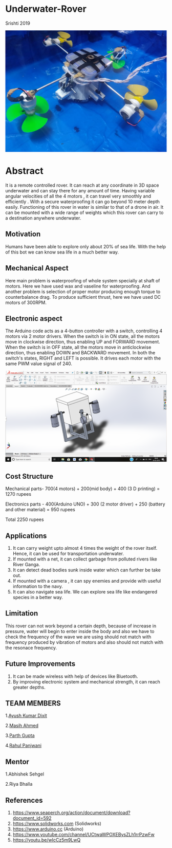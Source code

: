 # Underwater-Rover
Srishti 2019

![](https://github.com/ayushkumardixit/Underwater-Rover/blob/master/Images%20%26%20Videos/IMAGES/Main%20Body%20under%20water.jpeg)


# Abstract

It is a remote controlled rover. It can reach at any coordinate in 3D space underwater and can stay there for any amount of time. Having variable angular velocities of all the 4 motors , it can travel very smoothly and efficiently . With a secure waterproofing it can go beyond 10 meter depth easily. Functioning of this rover in water is similar to that of a drone in air. It can be mounted with a wide range of weights which this rover can carry to a destination anywhere underwater.

## Motivation

Humans have been able to explore only about 20% of sea life. With the help of this bot we can know sea life in a much better way.


## Mechanical Aspect

 Here main problem  is waterproofing of whole system specially at shaft of motors. Here we have used wax and vaseline for waterproofing.
 And another problem is selection of proper motor producing enough torque to counterbalance drag. To produce sufficient thrust, here we have used DC motors of 300RPM.
 
 ## Electronic aspect
 
 The Arduino code acts as a 4-button controller with a switch, controlling 4 motors via 2 motor drivers. When the switch is in ON state, all the motors move in clockwise direction, thus enabling UP and FORWARD movement. When the switch is in OFF state, all the motors move in anticlockwise direction, thus enabling DOWN and BACKWARD movement. In both the switch's states, RIGHT and LEFT is possible. It drives each motor with the same PWM value signal of 240.
 
 ![](https://github.com/ayushkumardixit/Underwater-Rover/blob/master/Mechanical%20Design/Solidworks%20screenshot.png)
 
 ## Cost Structure 

Mechanical parts- 700(4 motors) + 200(mid body) + 400 (3 D printing) = 1270 rupees

Electronics parts - 400(Arduino UNO) + 300 (2 motor driver) + 250 (battery and other material) = 950 rupees

Total 2250 rupees


## Applications

1. It can carry weight upto almost 4 times the weight of the rover itself. Hence, it can be used for transportation underwater.
2. If mounted with a net, it can collect garbage from polluted rivers like River Ganga.
3. It can detect dead bodies sunk inside water which can further be take out.
4. If mounted with a camera , it can spy enemies and provide with useful information to the navy.
5. It can also navigate sea life. We can explore sea life like endangered species in a better way.


## Limitation

This rover can not work beyond a certain depth, because of increase in pressure, water will begin to enter inside the body and also we have to check the frequency of the wave we are using should not match with frequency produced by vibration of motors and also should not  match with the resonace frequency.

## Future Improvements

1. It can be made wireless with help of devices like Bluetooth.
2. By improving electronic system and mechanical strength, it can reach greater depths.

## TEAM MEMBERS

1.[Ayush Kumar Dixit](https://github.com/ayushkumardixit)

2.[Masih Ahmed](https://github.com/anon766)

3.[Parth Gupta](https://github.com/parthg2211)

4.[Rahul Panjwani](https://github.com/rahulpanjwani)




## Mentor

1.Abhishek Sehgel

2.Riya Bhalla


## References
1. https://www.seaperch.org/action/document/download?document_id=592
2. https://www.solidworks.com (Solidworks)
3. https://www.arduino.cc (Arduino)
4. https://www.youtube.com/channel/UCtwaWPOXEBysZLh1rrPzwFw
5. https://youtu.be/wIcCz5m9LwQ
